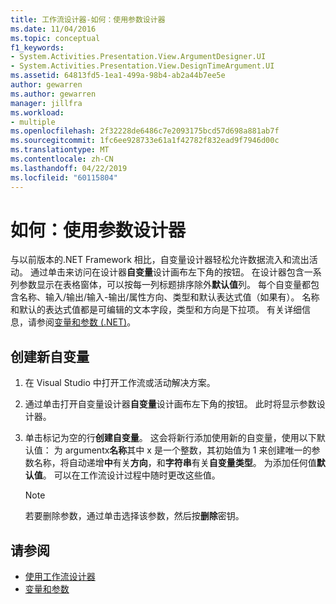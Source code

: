 ```yaml
---
title: 工作流设计器-如何：使用参数设计器
ms.date: 11/04/2016
ms.topic: conceptual
f1_keywords:
- System.Activities.Presentation.View.ArgumentDesigner.UI
- System.Activities.Presentation.View.DesignTimeArgument.UI
ms.assetid: 64813fd5-1ea1-499a-98b4-ab2a44b7ee5e
author: gewarren
ms.author: gewarren
manager: jillfra
ms.workload:
- multiple
ms.openlocfilehash: 2f32228de6486c7e2093175bcd57d698a881ab7f
ms.sourcegitcommit: 1fc6ee928733e61a1f42782f832ead9f7946d00c
ms.translationtype: MT
ms.contentlocale: zh-CN
ms.lasthandoff: 04/22/2019
ms.locfileid: "60115804"
---
```

# <a name="how-to-use-the-argument-designer"></a>如何：使用参数设计器

与以前版本的.NET Framework 相比，自变量设计器轻松允许数据流入和流出活动。 通过单击来访问在设计器**自变量**设计画布左下角的按钮。 在设计器包含一系列参数显示在表格窗体，可以按每一列标题排序除外**默认值**列。 每个自变量都包含名称、输入/输出/输入-输出/属性方向、类型和默认表达式值（如果有）。 名称和默认的表达式值都是可编辑的文本字段，类型和方向是下拉项。 有关详细信息，请参阅[变量和参数 (.NET)](/dotnet/framework/windows-workflow-foundation/variables-and-arguments)。

## <a name="to-create-a-new-argument"></a>创建新自变量

1. 在 Visual Studio 中打开工作流或活动解决方案。

2. 通过单击打开自变量设计器**自变量**设计画布左下角的按钮。 此时将显示参数设计器。

3. 单击标记为空的行**创建自变量**。 这会将新行添加使用新的自变量，使用以下默认值： 为 argumentx**名称**其中 x 是一个整数，其初始值为 1 来创建唯一的参数名称，将自动递增**中**有关**方向**，和**字符串**有关**自变量类型**。 为添加任何值**默认值**。 可以在工作流设计过程中随时更改这些值。

    > [!NOTE]
    > 若要删除参数，通过单击选择该参数，然后按**删除**密钥。

## <a name="see-also"></a>请参阅

- [使用工作流设计器](developing-applications-with-the-workflow-designer.md)
- [变量和参数](/dotnet/framework/windows-workflow-foundation/variables-and-arguments)